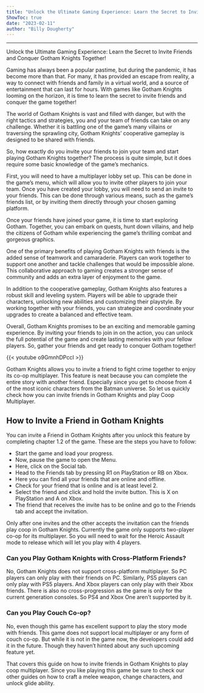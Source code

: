 ```yaml
---
title: "Unlock the Ultimate Gaming Experience: Learn the Secret to Invite Friends and Conquer Gotham Knights Together!"
ShowToc: true 
date: "2023-02-11"
author: "Billy Dougherty"
---
```

*****
Unlock the Ultimate Gaming Experience: Learn the Secret to Invite Friends and Conquer Gotham Knights Together!

Gaming has always been a popular pastime, but during the pandemic, it has become more than that. For many, it has provided an escape from reality, a way to connect with friends and family in a virtual world, and a source of entertainment that can last for hours. With games like Gotham Knights looming on the horizon, it is time to learn the secret to invite friends and conquer the game together!

The world of Gotham Knights is vast and filled with danger, but with the right tactics and strategies, you and your team of friends can take on any challenge. Whether it is battling one of the game’s many villains or traversing the sprawling city, Gotham Knights’ cooperative gameplay is designed to be shared with friends.

So, how exactly do you invite your friends to join your team and start playing Gotham Knights together? The process is quite simple, but it does require some basic knowledge of the game’s mechanics.

First, you will need to have a multiplayer lobby set up. This can be done in the game’s menu, which will allow you to invite other players to join your team. Once you have created your lobby, you will need to send an invite to your friends. This can be done through various means, such as the game’s friends list, or by inviting them directly through your chosen gaming platform.

Once your friends have joined your game, it is time to start exploring Gotham. Together, you can embark on quests, hunt down villains, and help the citizens of Gotham while experiencing the game’s thrilling combat and gorgeous graphics.

One of the primary benefits of playing Gotham Knights with friends is the added sense of teamwork and camaraderie. Players can work together to support one another and tackle challenges that would be impossible alone. This collaborative approach to gaming creates a stronger sense of community and adds an extra layer of enjoyment to the game.

In addition to the cooperative gameplay, Gotham Knights also features a robust skill and leveling system. Players will be able to upgrade their characters, unlocking new abilities and customizing their playstyle. By working together with your friends, you can strategize and coordinate your upgrades to create a balanced and effective team.

Overall, Gotham Knights promises to be an exciting and memorable gaming experience. By inviting your friends to join in on the action, you can unlock the full potential of the game and create lasting memories with your fellow players. So, gather your friends and get ready to conquer Gotham together!

{{< youtube o9GmnhDPccI >}} 



Gotham Knights allows you to invite a friend to fight crime together to enjoy its co-op multiplayer. This feature is neat because you can complete the entire story with another friend. Especially since you get to choose from 4 of the most iconic characters from the Batman universe. So let us quickly check how you can invite friends in Gotham Knights and play Coop Multiplayer.
 
## How to Invite a Friend in Gotham Knights
 
You can invite a Friend in Gotham Knights after you unlock this feature by completing chapter 1.2 of the game. These are the steps you have to follow:
 
- Start the game and load your progress.
 - Now, pause the game to open the Menu.
 - Here, click on the Social tab.
 - Head to the Friends tab by pressing R1 on PlayStation or RB on Xbox.
 - Here you can find all your friends that are online and offline.
 - Check for your friend that is online and is at least level 2.
 - Select the friend and click and hold the invite button. This is X on PlayStation and A on Xbox.
 - The friend that receives the invite has to be online and go to the Friends tab and accept the invitation.

 
Only after one invites and the other accepts the invitation can the friends play coop in Gotham Knights. Currently the game only supports two-player co-op for its multiplayer. So you will need to wait for the Heroic Assault mode to release which will let you play with 4 players.
 
### Can you Play Gotham Knights with Cross-Platform Friends?
 
No, Gotham Knights does not support cross-platform multiplayer. So PC players can only play with their friends on PC. Similarly, PS5 players can only play with PS5 players. And Xbox players can only play with their Xbox friends. There is also no cross-progression as the game is only for the current generation consoles. So PS4 and Xbox One aren’t supported by it.
 
### Can you Play Couch Co-op?
 
No, even though this game has excellent support to play the story mode with friends. This game does not support local multiplayer or any form of couch co-op. But while it is not in the game now, the developers could add it in the future. Though they haven’t hinted about any such upcoming feature yet.
 
That covers this guide on how to invite friends in Gotham Knights to play coop multiplayer. Since you like playing this game be sure to check our other guides on how to craft a melee weapon, change characters, and unlock glide ability.




